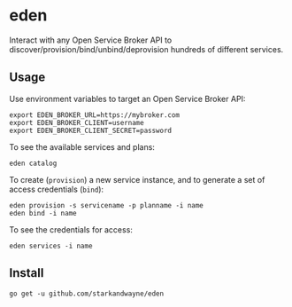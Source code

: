 # eden

Interact with any Open Service Broker API to discover/provision/bind/unbind/deprovision hundreds of different services.

## Usage

Use environment variables to target an Open Service Broker API:

```
export EDEN_BROKER_URL=https://mybroker.com
export EDEN_BROKER_CLIENT=username
export EDEN_BROKER_CLIENT_SECRET=password
```

To see the available services and plans:

```
eden catalog
```

To create (`provision`) a new service instance, and to generate a set of access credentials (`bind`):

```
eden provision -s servicename -p planname -i name
eden bind -i name
```

To see the credentials for access:

```
eden services -i name
```

## Install

```
go get -u github.com/starkandwayne/eden
```
